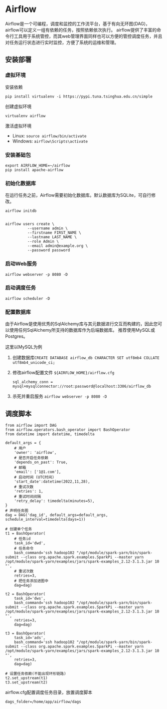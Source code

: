 # Airflow
Airflow是一个可编程，调度和监控的工作流平台，基于有向无环图(DAG)，airflow可以定义一组有依赖的任务，按照依赖依次执行。
airflow提供了丰富的命令行工具用于系统管控，而其web管理界面同样也可以方便的管控调度任务，并且对任务运行状态进行实时监控，方便了系统的运维和管理。

## 安装部署

### 虚拟环境
安装依赖  
```shell
pip install virtualenv -i https://pypi.tuna.tsinghua.edu.cn/simple
```

创建虚拟环境  
```shell
virtualenv airflow
```

激活虚拟环境  
- Linux: `source airflow/bin/activate`
- Windows: `airflow\Scripts\activate`

### 安装基础包

```shell
export AIRFLOW_HOME=~/airflow
pip install apache-airflow
```

### 初始化数据库
在运行任务之前，Airflow需要初始化数据库。默认数据库为SQLite，可自行修改。

```shell
airflow initdb


airflow users create \
          --username admin \
          --firstname FIRST_NAME \
          --lastname LAST_NAME \
          --role Admin \
          --email admin@example.org \
          --password password
```
### 启动Web服务

```shell
airflow webserver -p 8080 -D
```

### 启动调度任务

```shell
airflow scheduler -D
```

### 配置数据库
由于Airflow是使用优秀的SqlAlchemy库与其元数据进行交互而构建的，因此您可以使用任何SqlAlchemy所支持的数据库作为后端数据库。
推荐使用MySQL或Postgres。

这里以MySQL为例
1. 创建数据库`CREATE DATABASE airflow_db CHARACTER SET utf8mb4 COLLATE utf8mb4_unicode_ci;`
2. 修改airflow配置文件 `${AIRFLOW_HOME}/airflow.cfg`  
   ```shell
   sql_alchemy_conn = mysql+mysqlconnector://root:password@localhost:3306/airflow_db
   ```
   
3. 杀死并重启服务 `airflow webserver -p 8080 -D`

## 调度脚本

```shell
from airflow import DAG
from airflow.operators.bash_operator import BashOperator
from datetime import datetime, timedelta

default_args = {
    # 用户
    'owner': 'airflow',
    # 是否开启任务依赖
    'depends_on_past': True, 
    # 邮箱
    'email': ['1@1.com'],
    # 启动时间 (UTC时间)
    'start_date':datetime(2022,11,28),
    # 重试次数
    'retries': 1,
    # 重试时间间隔
    'retry_delay': timedelta(minutes=5),
}
# 声明任务图
dag = DAG('dag_id', default_args=default_args, schedule_interval=timedelta(days=1))
 
# 创建单个任务
t1 = BashOperator(
    # 任务id
    task_id='dwd',
    # 任务命令
    bash_command='ssh hadoop102 "/opt/module/spark-yarn/bin/spark-submit --class org.apache.spark.examples.SparkPi --master yarn /opt/module/spark-yarn/examples/jars/spark-examples_2.12-3.1.3.jar 10 "',
    # 重试次数
    retries=3,
    # 把任务添加进图中
    dag=dag)

t2 = BashOperator(
    task_id='dws',
    bash_command='ssh hadoop102 "/opt/module/spark-yarn/bin/spark-submit --class org.apache.spark.examples.SparkPi --master yarn /opt/module/spark-yarn/examples/jars/spark-examples_2.12-3.1.3.jar 10 "',
    retries=3,
    dag=dag)

t3 = BashOperator(
    task_id='ads',
    bash_command='ssh hadoop102 "/opt/module/spark-yarn/bin/spark-submit --class org.apache.spark.examples.SparkPi --master yarn /opt/module/spark-yarn/examples/jars/spark-examples_2.12-3.1.3.jar 10 "',
    retries=3,
    dag=dag)

# 设置任务依赖(不能出现环形链路)
t2.set_upstream(t1)
t3.set_upstream(t2)
```

airflow.cfg配置调度任务目录，放置调度脚本  
```
dags_folder=/home/app/airflow/dags
```